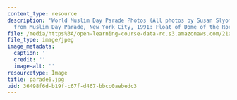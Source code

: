 ```yaml
---
content_type: resource
description: 'World Muslim Day Parade Photos (All photos by Susan Slyomovics): Photos
  from Muslim Day Parade, New York City, 1991: Float of Dome of the Rock Mosque (Jerusalem)'
file: /media/https%3A/open-learning-course-data-rc.s3.amazonaws.com/21a-453-anthropology-of-the-middle-east-spring-2004/36498f6db19fc67fd467bbcc0aebedc3_parade6.jpg
file_type: image/jpeg
image_metadata:
  caption: ''
  credit: ''
  image-alt: ''
resourcetype: Image
title: parade6.jpg
uid: 36498f6d-b19f-c67f-d467-bbcc0aebedc3
---
```

